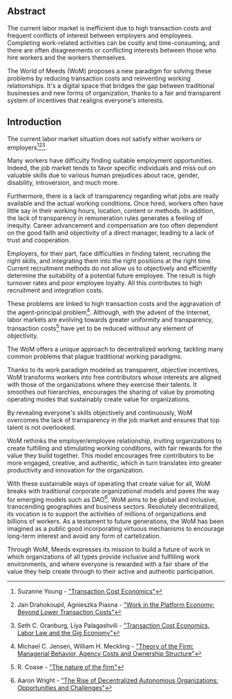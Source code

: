 ## Abstract

The current labor market is inefficient due to high transaction costs and frequent conflicts of interest between employers and employees. Completing work-related activities can be costly and time-consuming, and there are often disagreements or conflicting interests between those who hire workers and the workers themselves.

The World of Meeds (WoM) proposes a new paradigm for solving these problems by reducing transaction costs and reinventing working relationships. It's a digital space that bridges the gap between traditional businesses and new forms of organization, thanks to a fair and transparent system of incentives that realigns everyone's interests.

## Introduction

The current labor market situation does not satisfy either workers or employers[^1][^2][^3]. 

Many workers have difficulty finding suitable employment opportunities. Indeed, the job market tends to favor specific individuals and miss out on valuable skills due to various human prejudices about race, gender, disability, introversion, and much more.

Furthermore, there is a lack of transparency regarding what jobs are really available and the actual working conditions.  Once hired, workers often have little say in their working hours, location, content or methods. In addition, the lack of transparency in remuneration rules generates a feeling of inequity. Career advancement and compensation are too often dependent on the good faith and objectivity of a direct manager, leading to a lack of trust and cooperation.

Employers, for their part, face difficulties in finding talent, recruiting the right skills, and integrating them into the right positions at the right time. Current recruitment methods do not allow us to objectively and efficiently determine the suitability of a potential future employee. The result is high turnover rates and poor employee loyalty. All this contributes to high recruitment and integration costs.

These problems are linked to high transaction costs and the aggravation of the agent-principal problem[^4]. Although, with the advent of the Internet, labor markets are evolving towards greater uniformity and transparency, transaction costs[^5] have yet to be reduced without any element of objectivity.

The WoM offers a unique approach to decentralized working, tackling many common problems that plague traditional working paradigms.

Thanks to its work paradigm modeled as transparent, objective incentives, WoM transforms workers into free contributors whose interests are aligned with those of the organizations where they exercise their talents. It smoothes out hierarchies, encourages the sharing of value by promoting operating modes that sustainably create value for organizations.

By revealing everyone's skills objectively and continuously, WoM overcomes the lack of transparency in the job market and ensures that top talent is not overlooked.

WoM rethinks the employer/employee relationship, inviting organizations to create fulfilling and stimulating working conditions, with fair rewards for the value they build together. This model encourages free contributors to be more engaged, creative, and authentic, which in turn translates into greater productivity and innovation for the organization.

With these sustainable ways of operating that create value for all, WoM breaks with traditional corporate organizational models and paves the way for emerging models such as DAO[^6]. WoM aims to be global and inclusive, transcending geographies and business sectors. Resolutely decentralized, its vocation is to support the activities of millions of organizations and billions of workers. As a testament to future generations, the WoM has been imagined as a public good incorporating virtuous mechanisms to encourage long-term interest and avoid any form of cartelization.

Through WoM, Meeds expresses its mission to build a future of work in which organizations of all types provide inclusive and fulfilling work environments, and where everyone is rewarded with a fair share of the value they help create through to their active and authentic participation.


[^1]: Suzanne Young - ["Transaction Cost Economics"](https://www.academia.edu/24703426/Transaction_Cost_Economics)
[^2]: Jan Drahokoupil, Agnieszka Piasna - ["Work in the Platform Economy: Beyond Lower Transaction Costs"](https://www.intereconomics.eu/contents/year/2017/number/6/article/work-in-the-platform-economy-beyond-lower-transaction-costs.html)
[^3]: Seth C. Oranburg, Liya Palagashvili - ["Transaction Cost Economics, Labor Law and the Gig Economy"](https://dsc.duq.edu/cgi/viewcontent.cgi?article=1115&context=law-faculty-scholarship)
[^4]: Michael C. Jensen, William H. Meckling - ["Theory of the Firm: Managerial Behavior, Agency Costs and Ownership Structure"](https://www.sfu.ca/~wainwrig/Econ400/jensen-meckling.pdf)
[^5]: R. Coase - ["The nature of the firm"](http://econdse.org/wp-content/uploads/2014/09/firm-coase.pdf)
[^6]: Aaron Wright - ["The Rise of Decentralized Autonomous Organizations: Opportunities and Challenges"](https://stanford-jblp.pubpub.org/pub/rise-of-daos/release/1)